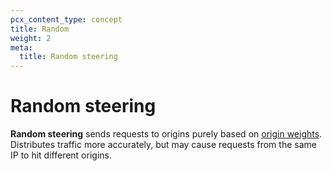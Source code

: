 ```yaml
---
pcx_content_type: concept
title: Random
weight: 2
meta:
  title: Random steering
---
```


# Random steering

**Random steering** sends requests to origins purely based on [origin weights](/load-balancing/understand-basics/traffic-steering/origin-level-steering/#weights). Distributes traffic more accurately, but may cause requests from the same IP to hit different origins.
